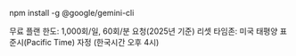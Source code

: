 npm install -g @google/gemini-cli

무료 플랜 한도: 1,000회/일, 60회/분 요청(2025년 기준)
리셋 타임존: 미국 태평양 표준시(Pacific Time) 자정 (한국시간 오후 4시)